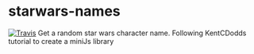 # starwars-names
[![Travis](https://img.shields.io/travis/rust-lang/rust.svg)](pix-el/starwars-names)
Get a random star wars character name. Following KentCDodds tutorial to create a miniJs library
